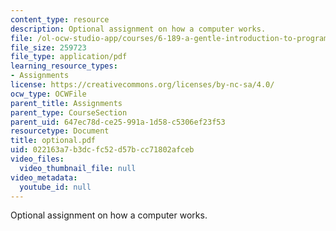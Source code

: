 ```yaml
---
content_type: resource
description: Optional assignment on how a computer works.
file: /ol-ocw-studio-app/courses/6-189-a-gentle-introduction-to-programming-using-python-january-iap-2008/022163a7b3dcfc52d57bcc71802afceb_optional.pdf
file_size: 259723
file_type: application/pdf
learning_resource_types:
- Assignments
license: https://creativecommons.org/licenses/by-nc-sa/4.0/
ocw_type: OCWFile
parent_title: Assignments
parent_type: CourseSection
parent_uid: 647ec78d-ce25-991a-1d58-c5306ef23f53
resourcetype: Document
title: optional.pdf
uid: 022163a7-b3dc-fc52-d57b-cc71802afceb
video_files:
  video_thumbnail_file: null
video_metadata:
  youtube_id: null
---
```

Optional assignment on how a computer works.